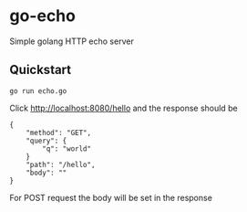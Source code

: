 # go-echo

Simple golang HTTP echo server

## Quickstart

    go run echo.go
    
Click [http://localhost:8080/hello](http://localhost:8080/hello?q=world) 
and the response should be

    {
        "method": "GET",
        "query": {
            "q": "world"
        }
        "path": "/hello",
        "body": ""
    }

For POST request the body will be set in the response

